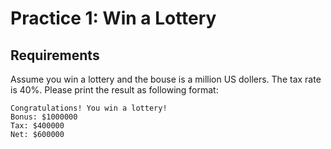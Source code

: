 # Practice 1: Win a Lottery

## Requirements

Assume you win a lottery and the bouse is a million US dollers. The tax rate is 40%. Please print the result as following format:

```
Congratulations! You win a lottery!
Bonus: $1000000
Tax: $400000
Net: $600000
```
